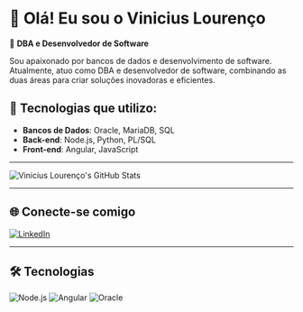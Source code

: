 # 👋 Olá! Eu sou o Vinicius Lourenço

🔧 **DBA e Desenvolvedor de Software**

Sou apaixonado por bancos de dados e desenvolvimento de software. Atualmente, atuo como DBA e desenvolvedor de software, combinando as duas áreas para criar soluções inovadoras e eficientes.

## 🚀 Tecnologias que utilizo:
- **Bancos de Dados**: Oracle, MariaDB, SQL
- **Back-end**: Node.js, Python, PL/SQL
- **Front-end**: Angular, JavaScript


---

![Vinicius Lourenço's GitHub Stats](https://github-readme-stats.vercel.app/api?username=ViniScooper&show_icons=true&theme=dark)

---

## 🌐 Conecte-se comigo
[![LinkedIn](https://img.shields.io/badge/LinkedIn-0077B5?style=for-the-badge&logo=linkedin&logoColor=white)](https://www.linkedin.com/in/jose-vinicius-louren%C3%A7o-1a6b9014a/)

---

## 🛠️ Tecnologias

![Node.js](https://img.shields.io/badge/Node.js-339933?style=for-the-badge&logo=nodedotjs&logoColor=white)
![Angular](https://img.shields.io/badge/Angular-DD0031?style=for-the-badge&logo=angular&logoColor=white)
![Oracle](https://img.shields.io/badge/Oracle-F80000?style=for-the-badge&logo=oracle&logoColor=white)
